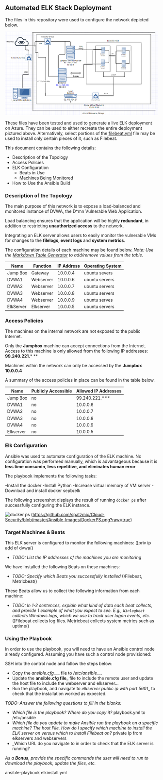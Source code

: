 ## Automated ELK Stack Deployment

The files in this repository were used to configure the network depicted below.

![Network Diagram](Diagrams/NetworkDiagram.png)

These files have been tested and used to generate a live ELK deployment on Azure. They can be used to either recreate the entire deployment pictured above. Alternatively, select portions of the [filebeat.yml](https://github.com/spatzmic/Cloud-Security/blob/master/filebeat.yml) file may be used to install only certain pieces of it, such as Filebeat.

This document contains the following details:
- Description of the Topology
- Access Policies
- ELK Configuration
  - Beats in Use
  - Machines Being Monitored
- How to Use the Ansible Build


### Description of the Topology

The main purpose of this network is to expose a load-balanced and monitored instance of DVWA, the D*mn Vulnerable Web Application.

Load balancing ensures that the application will be highly **redundant**, in addition to restricting **unauthorized access** to the network.

Integrating an ELK server allows users to easily monitor the vulnerable VMs for changes to the **filelogs, event logs** and **system metrics**.

The configuration details of each machine may be found below.
_Note: Use the [Markdown Table Generator](http://www.tablesgenerator.com/markdown_tables) to add/remove values from the table_.

| Name     | Function  | IP Address | Operating System |
|----------|-----------|------------|------------------|
| Jump Box | Gateway   | 10.0.0.4   | ubuntu severs    |
| DVWA1    | Webserver | 10.0.0.6   | ubuntu servers   |
| DVWA2    | Webserver | 10.0.0.7   | ubuntu servers   |
| DVWA3    | Webserver | 10.0.0.8   | ubuntu servers   |
| DVWA4    | Webserver | 10.0.0.9   | ubuntu serves    |
| ElkServer| Elkserver | 10.0.0.5   | ubuntu servers   |

### Access Policies

The machines on the internal network are not exposed to the public Internet. 

Only the **Jumpbox** machine can accept connections from the Internet.  Access to this machine is only allowed from the following IP addresses: **99.240.221.*** ** 

Machines within the network can only be accessed by the **Jumpbox 10.0.0.4**

A summary of the access policies in place can be found in the table below.

| Name     | Publicly Accessible | Allowed IP Addresses |
|-----------|---------------------|---------------------|
| Jump Box  |    no               | 99.240.221.***      |
|  DVWA1    |    no               | 10.0.0.6            |
|  DVWA2    |    no               | 10.0.0.7            |
|  DVWA3    |    no               | 10.0.0.8            |
|  DVWA4    |    no               | 10.0.0.9            |
| Elkserver |    no               | 10.0.0.5            |

### Elk Configuration

Ansible was used to automate configuration of the ELK machine. No configuration was performed manually, which is advantageous because it is **less time consumin, less repetitive, and eliminates human error**

The playbook implements the following tasks:

-Install the docker
-Install Python 
-Increase virtual memory of VM server
-Download and install docker sepb/elk


The following screenshot displays the result of running `docker ps` after successfully configuring the ELK instance.

![docker ps](Ansible%Images/DockerPS.png)
(https://github.com/spatzmic/Cloud-Security/blob/master/Ansible-Images/DockerPS.png?raw=true)

### Target Machines & Beats
This ELK server is configured to monitor the following machines: ()priv ip add of dvwa()
- _TODO: List the IP addresses of the machines you are monitoring_

We have installed the following Beats on these machines:
- _TODO: Specify which Beats you successfully installed_ ()Filebeat, Metricbeat()

These Beats allow us to collect the following information from each machine:
- _TODO: In 1-2 sentences, explain what kind of data each beat collects, and provide 1 example of what you expect to see. E.g., `Winlogbeat` collects Windows logs, which we use to track user logon events, etc._ ()Filebeat collects log files.  Metricbeat collects system metrics such as uptime()

### Using the Playbook
In order to use the playbook, you will need to have an Ansible control node already configured. Assuming you have such a control node provisioned: 

SSH into the control node and follow the steps below:
- Copy the _ansible.cfg____ file to _/etc/ansible___.
- Update the __ansible.cfg file___ file to include the remote user and update the host file to include the webserver and elkserver...
- Run the playbook, and navigate to _elkserver public ip with port 5601__ to check that the installation worked as expected.

_TODO: Answer the following questions to fill in the blanks:_
- _Which file is the playbook? Where do you copy it?_ playbook.yml to /etc/ansible
- _Which file do you update to make Ansible run the playbook on a specific machine?  The host File. How do I specify which machine to install the ELK server on versus which to install Filebeat on?_ private Ip from elkservers and webservers
- _Which URL do you navigate to in order to check that the ELK server is running?

_As a **Bonus**, provide the specific commands the user will need to run to download the playbook, update the files, etc._

ansible-playbook elkinstall.yml

